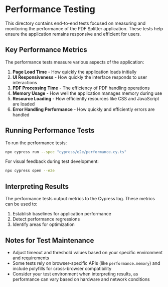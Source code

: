 # Performance Testing

This directory contains end-to-end tests focused on measuring and monitoring the performance of the PDF Splitter application. These tests help ensure the application remains responsive and efficient for users.

## Key Performance Metrics

The performance tests measure various aspects of the application:

1. **Page Load Time** - How quickly the application loads initially
2. **UI Responsiveness** - How quickly the interface responds to user interactions
3. **PDF Processing Time** - The efficiency of PDF handling operations
4. **Memory Usage** - How well the application manages memory during use
5. **Resource Loading** - How efficiently resources like CSS and JavaScript are loaded
6. **Error Handling Performance** - How quickly and efficiently errors are handled

## Running Performance Tests

To run the performance tests:

```bash
npx cypress run --spec "cypress/e2e/performance.cy.ts"
```

For visual feedback during test development:

```bash
npx cypress open --e2e
```

## Interpreting Results

The performance tests output metrics to the Cypress log. These metrics can be used to:

1. Establish baselines for application performance
2. Detect performance regressions
3. Identify areas for optimization

## Notes for Test Maintenance

- Adjust timeout and threshold values based on your specific environment and requirements
- Some tests rely on browser-specific APIs (like `performance.memory`) and include polyfills for cross-browser compatibility
- Consider your test environment when interpreting results, as performance can vary based on hardware and network conditions
